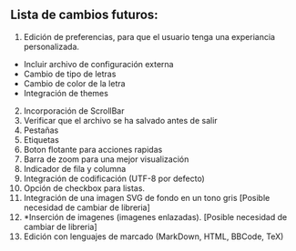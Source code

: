 ## Lista de cambios futuros:
1. Edición de preferencias, para que el usuario tenga una experiancia personalizada.
  - Incluir archivo de configuración externa
  - Cambio de tipo de letras
  - Cambio de color de la letra
  - Integración de themes
   
2. Incorporación de ScrollBar
3. Verificar que el archivo se ha salvado antes de salir
4. Pestañas
5. Etiquetas
6. Boton flotante para acciones rapidas
7. Barra de zoom para una mejor visualización
8. Indicador de fila y columna
9. Integración de codificación (UTF-8 por defecto)
10. Opción de checkbox para listas.
11. Integración de una imagen SVG de fondo en un tono gris [Posible necesidad de cambiar de libreria]
12. *Inserción de imagenes (imagenes enlazadas). [Posible necesidad de cambiar de libreria]
13. Edición con lenguajes de marcado (MarkDown, HTML, BBCode, TeX)
